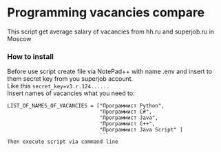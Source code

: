 # Programming vacancies compare  
This script get average salary of vacancies from hh.ru and superjob.ru in Moscow     

### How to install  
Before use script create file via NotePad++ with name .env and insert to them secret key from you superjob account.   
Like this ```secret_key=v3.r.124......```  
Insert names of vacancies what you need to:  
```
LIST_OF_NAMES_OF_VACANCIES = ["Программист Python", 
                              "Программист C#", 
                              "Программист Java", 
                              "Программист С++", 
                              "Программист Java Script" ]
                              ``` 
Then execute script via command line  
